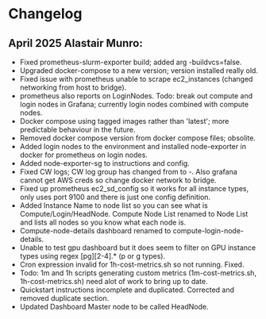 # Changelog

## April 2025 Alastair Munro:
- Fixed prometheus-slurm-exporter build; added arg -buildvcs=false.
- Upgraded docker-compose to a new version; version installed really old.
- Fixed issue with prometheus unable to scrape ec2_instances (changed networking from host to bridge).
- prometheus also reports on LoginNodes. Todo: break out compute and login nodes in Grafana; currently login nodes combined with compute nodes.
- Docker compose using tagged images rather than 'latest'; more predictable behaviour in the future.
- Removed docker compose version from docker compose files; obsolite.
- Added login nodes to the environment and installed node-exporter in docker for prometheus on login nodes.
- Added node-exporter-sg to instructions and config.
- Fixed CW logs; CW log group has changed from <stack> to <stack>-<date-stamp>. Also grafana cannot get AWS creds so change docker network to bridge.
- Fixed up prometheus ec2_sd_config so it works for all instance types, only uses port 9100 and there is just one config definition.
- Added Instance Name to node list so you can see what is Compute/Login/HeadNode. Compute Node List renamed to Node List and lists all nodes so you know what each node is.
- Compute-node-details dashboard renamed to compute-login-node-details.
- Unable to test gpu dashboard but it does seem to filter on GPU instance types using regex [pg][2-4].* (p or g types).
- Cron expression invalid for 1h-cost-metrics.sh so not running. Fixed.
- Todo: 1m and 1h scripts generating custom metrics (1m-cost-metrics.sh, 1h-cost-metrics.sh) need alot of work to bring up to date.
- Quickstart instructions incomplete and duplicated. Corrected and removed duplicate section.
- Updated Dashboard Master node to be called HeadNode.
